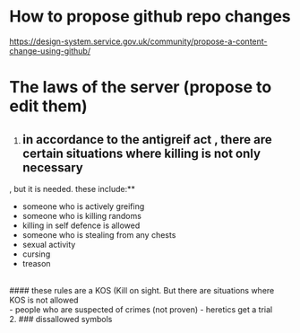 # How to propose github repo changes
https://design-system.service.gov.uk/community/propose-a-content-change-using-github/
# The laws of the server (propose to edit them)
1. ## in accordance to the antigreif act , there are certain situations where killing is not only necessary
, but it is needed. these include:**
- someone who is actively greifing
- someone who is killing randoms
- killing in self defence is allowed 
- someone who is stealing from any chests
- sexual activity
- cursing
- treason
<br>
#### these rules are a KOS (Kill on sight. But there are situations where KOS is not allowed
<br>
- people who are suspected of crimes (not proven)
- heretics get a trial
<br>
2. ### dissallowed symbols
